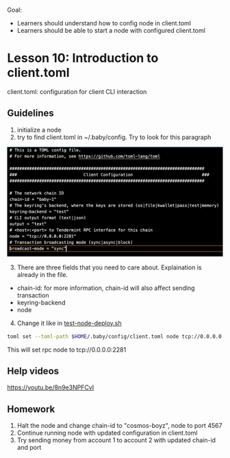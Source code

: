 Goal:
* Learners should understand how to config node in client.toml
* Learners should be able to start a node with configured client.toml

# Lesson 10: Introduction to client.toml

client.toml: configuration for client CLI interaction

## Guidelines

1. initialize a node
2. try to find client.toml in ~/.baby/config. Try to look for this paragraph

![client configuration](images/client_config.png)

3. There are three fields that you need to care about. Explaination is already in the file.
* chain-id: for more information, chain-id will also affect sending transaction
* keyring-backend
* node

4. Change it like in [test-node-deploy.sh](../../scripts/test-node-deploy.sh)

```bash
toml set --toml-path $HOME/.baby/config/client.toml node tcp://0.0.0.0:2281
```

This will set rpc node to tcp://0.0.0.0:2281

## Help videos
https://youtu.be/8n9e3NPFCvI

## Homework
1. Halt the node and change chain-id to "cosmos-boyz", node to port 4567
2. Continue running node with updated configuration in client.toml
3. Try sending money from account 1 to account 2 with updated chain-id and port